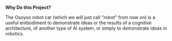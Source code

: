 **Why Do this Project?**

The Osoyoo robot car (which we will just call "robot" from now on) is a useful embodiment to demonstrate ideas or the results of a cognitive architecture, of another type of AI system, or simply to demonstrate ideas in robotics.



